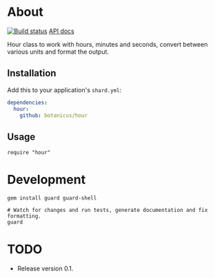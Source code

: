 # About
[![Build status][BS img]][Build status]
[API docs](https://botanicus.github.io/hour/)

Hour class to work with hours, minutes and seconds, convert between various units and format the output.

## Installation

Add this to your application's `shard.yml`:

```yaml
dependencies:
  hour:
    github: botanicus/hour
```

## Usage

```crystal
require "hour"
```

# Development

```shell
gem install guard guard-shell

# Watch for changes and run tests, generate documentation and fix formatting.
guard
```

# TODO

- Release version 0.1.

[Build status]: https://travis-ci.org/botanicus/hour
[BS img]: https://travis-ci.org/botanicus/hour.svg?branch=master

